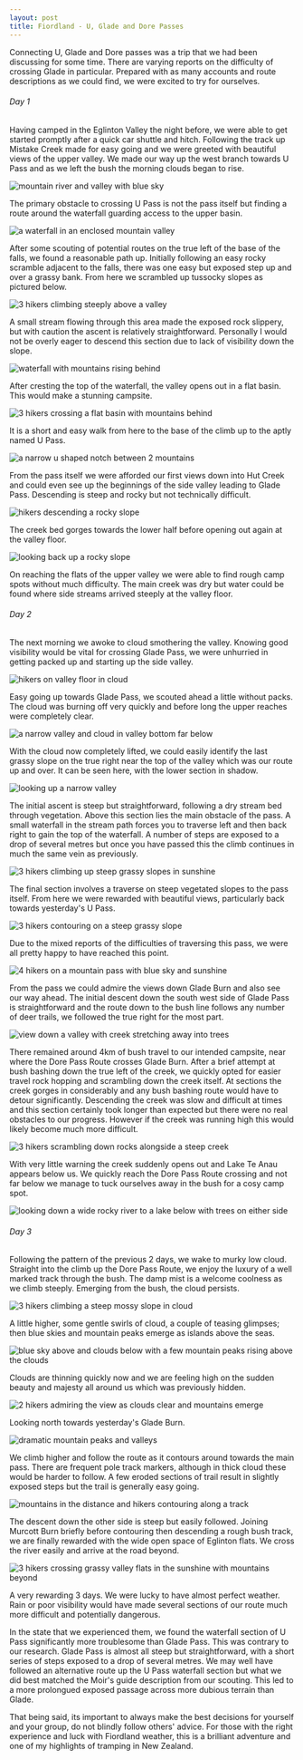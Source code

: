 ```yaml
---
layout: post
title: Fiordland - U, Glade and Dore Passes
---
```


Connecting U, Glade and Dore passes was a trip that we had been discussing for some time. There are varying reports on the difficulty of crossing Glade in particular. Prepared with as many accounts and route descriptions as we could find, we were excited to try for ourselves.

###### Day 1

Having camped in the Eglinton Valley the night before, we were able to get started promptly after a quick car shuttle and hitch. Following the track up Mistake Creek made for easy going and we were greeted with beautiful views of the upper valley. We made our way up the west branch towards U Pass and as we left the bush the morning clouds began to rise.

![mountain river and valley with blue sky](/images/adventures/fiordland_u_glade_dore/fiordland_u_glade_dore-down_west_branch_mistake_creek-800x600.jpg)

The primary obstacle to crossing U Pass is not the pass itself but finding a route around the waterfall guarding access to the upper basin.

![a waterfall in an enclosed mountain valley](/images/adventures/fiordland_u_glade_dore/fiordland_u_glade_dore-waterfall_upper_mistake_creek-800x600.jpg)

After some scouting of potential routes on the true left of the base of the falls, we found a reasonable path up. Initially following an easy rocky scramble adjacent to the falls, there was one easy but exposed step up and over a grassy bank. From here we scrambled up tussocky slopes as pictured below. 

![3 hikers climbing steeply above a valley](/images/adventures/fiordland_u_glade_dore/fiordland_u_glade_dore-climbing_around_waterfall-800x600.jpg)

A small stream flowing through this area made the exposed rock slippery, but with caution the ascent is relatively straightforward. Personally I would not be overly eager to descend this section due to lack of visibility down the slope.

![waterfall with mountains rising behind](/images/adventures/fiordland_u_glade_dore/fiordland_u_glade_dore-up_close_mistake_creek_waterfall-800x600.jpg)

After cresting the top of the waterfall, the valley opens out in a flat basin. This would make a stunning campsite.

![3 hikers crossing a flat basin with mountains behind](/images/adventures/fiordland_u_glade_dore/fiordland_u_glade_dore-basin_above_waterfall-800x600.jpg)

It is a short and easy walk from here to the base of the climb up to the aptly named U Pass.

![a narrow u shaped notch between 2 mountains](/images/adventures/fiordland_u_glade_dore/fiordland_u_glade_dore-u_pass-800x600.jpg)

From the pass itself we were afforded our first views down into Hut Creek and could even see up the beginnings of the side valley leading to Glade Pass. Descending is steep and rocky but not technically difficult. 

![hikers descending a rocky slope](/images/adventures/fiordland_u_glade_dore/fiordland_u_glade_dore-u_pass_descent-800x600.jpg)

The creek bed gorges towards the lower half before opening out again at the valley floor.

![looking back up a rocky slope](/images/adventures/fiordland_u_glade_dore/fiordland_u_glade_dore-upper_hut_creek_towards_u_pass-800x600.jpg)

On reaching the flats of the upper valley we were able to find rough camp spots without much difficulty. The main creek was dry but water could be found where side streams arrived steeply at the valley floor.

###### Day 2

The next morning we awoke to cloud smothering the valley. Knowing good visibility would be vital for crossing Glade Pass, we were unhurried in getting packed up and starting up the side valley.

![hikers on valley floor in cloud](/images/adventures/fiordland_u_glade_dore/fiordland_u_glade_dore-cloudy_morning_hut_creek-800x600.jpg)

Easy going up towards Glade Pass, we scouted ahead a little without packs. The cloud was burning off very quickly and before long the upper reaches were completely clear.

![a narrow valley and cloud in valley bottom far below](/images/adventures/fiordland_u_glade_dore/fiordland_u_glade_dore-above_cloud_hut_creek-800x600.jpg)

With the cloud now completely lifted, we could easily identify the last grassy slope on the true right near the top of the valley which was our route up and over. It can be seen here, with the lower section in shadow.

![looking up a narrow valley](/images/adventures/fiordland_u_glade_dore/fiordland_u_glade_dore-up_to_glade_pass-800x600.jpg)

The initial ascent is steep but straightforward, following a dry stream bed through vegetation. Above this section lies the main obstacle of the pass. A small waterfall in the stream path forces you to traverse left and then back right to gain the top of the waterfall. A number of steps are exposed to a drop of several metres but once you have passed this the climb continues in much the same vein as previously.

![3 hikers climbing up steep grassy slopes in sunshine](/images/adventures/fiordland_u_glade_dore/fiordland_u_glade_dore-starting_up_glade-800x600.jpg)

The final section involves a traverse on steep vegetated slopes to the pass itself. From here we were rewarded with beautiful views, particularly back towards yesterday's U Pass.

![3 hikers contouring on a steep grassy slope](/images/adventures/fiordland_u_glade_dore/fiordland_u_glade_dore-sidling_around_top_of_glade-800x600.jpg)

Due to the mixed reports of the difficulties of traversing this pass, we were all pretty happy to have reached this point.

![4 hikers on a mountain pass with blue sky and sunshine](/images/adventures/fiordland_u_glade_dore/fiordland_u_glade_dore-4_on_top_of_glade-800x600.jpg)

From the pass we could admire the views down Glade Burn and also see our way ahead. The initial descent down the south west side of Glade Pass is straightforward and the route down to the bush line follows any number of deer trails, we followed the true right for the most part.

![view down a valley with creek stretching away into trees](/images/adventures/fiordland_u_glade_dore/fiordland_u_glade_dore-looking_down_glade_burn-800x600.jpg)

There remained around 4km of bush travel to our intended campsite, near where the Dore Pass Route crosses Glade Burn. After a brief attempt at bush bashing down the true left of the creek, we quickly opted for easier travel rock hopping and scrambling down the creek itself. At sections the creek gorges in considerably and any bush bashing route would have to detour significantly. Descending the creek was slow and difficult at times and this section certainly took longer than expected but there were no real obstacles to our progress. However if the creek was running high this would likely become much more difficult.

![3 hikers scrambling down rocks alongside a steep creek](/images/adventures/fiordland_u_glade_dore/fiordland_u_glade_dore-scambling_down_glade_burn-800x600.jpg)

With very little warning the creek suddenly opens out and Lake Te Anau appears below us. We quickly reach the Dore Pass Route crossing and not far below we manage to tuck ourselves away in the bush for a cosy camp spot.

![looking down a wide rocky river to a lake below with trees on either side](/images/adventures/fiordland_u_glade_dore/fiordland_u_glade_dore-lake_te_anau_from_lower_glade_burn-800x600.jpg)

###### Day 3

Following the pattern of the previous 2 days, we wake to murky low cloud. Straight into the climb up the Dore Pass Route, we enjoy the luxury of a well marked track through the bush. The damp mist is a welcome coolness as we climb steeply. Emerging from the bush, the cloud persists.

![3 hikers climbing a steep mossy slope in cloud](/images/adventures/fiordland_u_glade_dore/fiordland_u_glade_dore-in_the_cloud_climbing_dore-800x600.jpg)

A little higher, some gentle swirls of cloud, a couple of teasing glimpses; then blue skies and mountain peaks emerge as islands above the seas.

![blue sky above and clouds below with a few mountain peaks rising above the clouds](/images/adventures/fiordland_u_glade_dore/fiordland_u_glade_dore-first_view_above_clouds-800x599.jpg)

Clouds are thinning quickly now and we are feeling high on the sudden beauty and majesty all around us which was previously hidden.

![2 hikers admiring the view as clouds clear and mountains emerge](/images/adventures/fiordland_u_glade_dore/fiordland_u_glade_dore-enjoying_views_above_clouds-800x600.jpg)

Looking north towards yesterday's Glade Burn.

![dramatic mountain peaks and valleys](/images/adventures/fiordland_u_glade_dore/fiordland_u_glade_dore-clouds_thinning-800x600.jpg)

We climb higher and follow the route as it contours around towards the main pass. There are frequent pole track markers, although in thick cloud these would be harder to follow. A few eroded sections of trail result in slightly exposed steps but the trail is generally easy going.

![mountains in the distance and hikers contouring along a track](/images/adventures/fiordland_u_glade_dore/fiordland_u_glade_dore-sidling_to_dore_pass-800x600.jpg)

The descent down the other side is steep but easily followed. Joining Murcott Burn briefly before contouring then descending a rough bush track, we are finally rewarded with the wide open space of Eglinton flats. We cross the river easily and arrive at the road beyond.

![3 hikers crossing grassy valley flats in the sunshine with mountains beyond](/images/adventures/fiordland_u_glade_dore/fiordland_u_glade_dore-across_the_flats-800x600.jpg)

A very rewarding 3 days. We were lucky to have almost perfect weather. Rain or poor visibility would have made several sections of our route much more difficult and potentially dangerous.

In the state that we experienced them, we found the waterfall section of U Pass significantly more troublesome than Glade Pass. This was contrary to our research. Glade Pass is almost all steep but straightforward, with a short series of steps exposed to a drop of several metres. We may well have followed an alternative route up the U Pass waterfall section but what we did best matched the Moir's guide description from our scouting. This led to a more prolongued exposed passage across more dubious terrain than Glade.

That being said, its important to always make the best decisions for yourself and your group, do not blindly follow others' advice. For those with the right experience and luck with Fiordland weather, this is a brilliant adventure and one of my highlights of tramping in New Zealand.